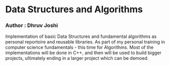 # Data Structures and Algorithms
### Author : Dhruv Joshi
Implementation of basic Data Structures and fundamental algorithms as personal reportoire and reusable libraries. As part of my personal training in computer science fundamentals - this time for Algorithms. Most of the implementations will be done in C++, and then will be used to build bigger projects, ultimately ending in a larger project which can be demoed. 
